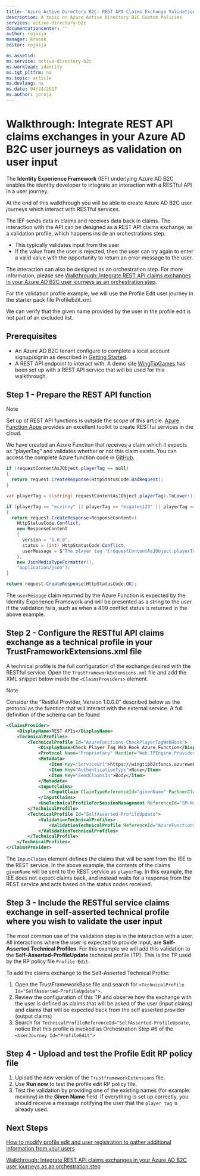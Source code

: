 ```yaml
---
title: 'Azure Active Directory B2C: REST API Claims Exchange Validation | Microsoft Docs'
description: A topic on Azure Active Directory B2C Custom Policies
services: active-directory-b2c
documentationcenter: ''
author: rojasja
manager: krassk
editor: rojasja

ms.assetid:
ms.service: active-directory-b2c
ms.workload: identity
ms.tgt_pltfrm: na
ms.topic: article
ms.devlang: na
ms.date: 04/24/2017
ms.author: joroja
---
```


# Walkthrough: Integrate REST API claims exchanges in your Azure AD B2C user journeys as validation on user input

The **Identity Experience Framework** (IEF) underlying Azure AD B2C enables the identity developer to integrate an interaction with a RESTful API in a user journey.  

At the end of this walkthrough you will be able to create Azure AD B2C user journeys which interact with RESTful services.

The IEF sends data in claims and receives data back in claims.  The interaction with the API can be designed as a REST API claims exchange, as a validation profile, which happens inside an orchestrations step.

- This typically validates input from the user
- If the value from the user is rejected, then the user can try again to enter a valid value with the opportunity to return an error message to the user.

The interaction can also be designed as an orchestration step. For more information, please see [Walkthrough: Integrate REST API claims exchanges in your Azure AD B2C user journeys as an orchestration step](active-directory-b2c-rest-api-step-custom.md).

For the validation profile example, we will use the Profile Edit user journey in the starter pack file ProfileEdit.xml.

We can verify that the given name provided by the user in the profile edit is not part of an excluded list.

## Prerequisites

- An Azure AD B2C tenant configure to complete a local account signup/signin as described in [Getting Started](active-directory-b2c-get-started-custom.md).
- A REST API endpoint to interact with. A demo site [WingTipGames](https://wingtipgamesb2c.azurewebsites.net/) has been set up with a REST API service that will be used for this walkthrough.

## Step 1 - Prepare the REST API function

> [!NOTE]
> Set up of REST API functions is outside the scope of this article. [Azure Function Apps](https://docs.microsoft.com/azure/azure-functions/functions-reference) provides an excellent toolkit to create RESTful services in the cloud.

We have created an Azure Function that receives a claim which it expects as “playerTag” and validates whether or not this claim exists. You can access the complete Azure function code in [GitHub](https://github.com/Azure-Samples/active-directory-b2c-advanced-policies/tree/master/AzureFunctionsSamples).

```csharp
if (requestContentAsJObject.playerTag == null)
{
  return request.CreateResponse(HttpStatusCode.BadRequest);
}

var playerTag = ((string) requestContentAsJObject.playerTag).ToLower();

if (playerTag == "mcvinny" || playerTag == "msgates123" || playerTag == "revcottonmarcus")
{
  return request.CreateResponse<ResponseContent>(
    HttpStatusCode.Conflict,
    new ResponseContent
    {
      version = "1.0.0",
      status = (int) HttpStatusCode.Conflict,
      userMessage = $"The player tag '{requestContentAsJObject.playerTag}' is already used."
    },
    new JsonMediaTypeFormatter(),
    "application/json");
}

return request.CreateResponse(HttpStatusCode.OK);
```

The `userMessage` claim returned by the Azure Function is expected by the Identity Experience Framework and will be presented as a string to the user if the validation fails, such as when a 409 conflict status is returned in the above example.

## Step 2 - Configure the RESTful API claims exchange as a technical profile in your TrustFrameworkExtensions.xml file

A technical profile is the full configuration of the exchange desired with the RESTful service. Open the `TrustFrameworkExtensions.xml` file and add the XML snippet below inside the `<ClaimsProviders>` element.

> [!NOTE]
> Consider the “Restful Provider, Version 1.0.0.0”  described below as the protocol as the function that will interact with the external service.  A full definition of the schema can be found <!-- TODO: Link to RESTful Provider schema definition>-->

```xml
<ClaimsProvider>
    <DisplayName>REST APIs</DisplayName>
    <TechnicalProfiles>
        <TechnicalProfile Id="AzureFunctions-CheckPlayerTagWebHook">
            <DisplayName>Check Player Tag Web Hook Azure Function</DisplayName>
            <Protocol Name="Proprietary" Handler="Web.TPEngine.Providers.RestfulProvider, Web.TPEngine, Version=1.0.0.0, Culture=neutral, PublicKeyToken=null" />
            <Metadata>
                <Item Key="ServiceUrl">https://wingtipb2cfuncs.azurewebsites.net/api/CheckPlayerTagWebHook?code=L/05YRSpojU0nECzM4Tp3LjBiA2ZGh3kTwwp1OVV7m0SelnvlRVLCg==</Item>
                <Item Key="AuthenticationType">None</Item>
                <Item Key="SendClaimsIn">Body</Item>
            </Metadata>
            <InputClaims>
                <InputClaim ClaimTypeReferenceId="givenName" PartnerClaimType="playerTag" />
            </InputClaims>
            <UseTechnicalProfileForSessionManagement ReferenceId="SM-Noop" />
        </TechnicalProfile>
        <TechnicalProfile Id="SelfAsserted-ProfileUpdate">
            <ValidationTechnicalProfiles>
                <ValidationTechnicalProfile ReferenceId="AzureFunctions-CheckPlayerTagWebHook" />
            </ValidationTechnicalProfiles>
        </TechnicalProfile>
    </TechnicalProfiles>
</ClaimsProvider>
```

The `InputClaims` element defines the claims that will be sent from the IEE to the REST service. In the above example, the contents of the claims `givenName` will be sent to the REST service as `playerTag`. In this example, the IEE does not expect claims back, and instead waits for a response from the REST service and acts based on the status codes received.

## Step 3 - Include the RESTful service claims exchange in self-asserted technical profile where you wish to validate the user input

The most common use of the validation step is in the interaction with a user.  All interactions where the user is expected to provide input, are **Self-Asserted Technical Profiles**. For this example we will add this validation to  the **Self-Asserted-ProfileUpdate** technical profile (TP).  This is the TP used by the RP policy file `Profile Edit`.

To add the claims exchange to the Self-Asserted Technical Profile:

1. Open the TrustFrameworkBase file and search for `<TechnicalProfile Id="SelfAsserted-ProfileUpdate">`.
2. Review the configuration of this TP and observe how the exchange with the user is defined as claims that will be asked of the user (input claims) and claims that will be expected back from the self asserted provider (output claims)
3. Search for `TechnicalProfileReferenceId="SelfAsserted-ProfileUpdate`, notice that this profile is invoked as Orchestration Step #6 of the `<UserJourney Id="ProfileEdit">`

## Step 4 - Upload and test the Profile Edit RP policy file

1. Upload the new version of the `TrustframeworkExtensions` file.
2. Use **Run now** to test the profile edit RP policy file.
3. Test the validation by providing one of the existing names (for example: mcvinny) in the **Given Name** field. If everything is set up correctly, you should receive a message notifying the user that the `player tag` is already used.

## Next Steps

[How to modify profile edit and user registration to gather additional information from your users](active-directory-b2c-create-custom-attributes-profile-edit-custom.md)

[Walkthrough: Integrate REST API claims exchanges in your Azure AD B2C user journeys as an orchestration step](active-directory-b2c-rest-api-step-custom.md)
